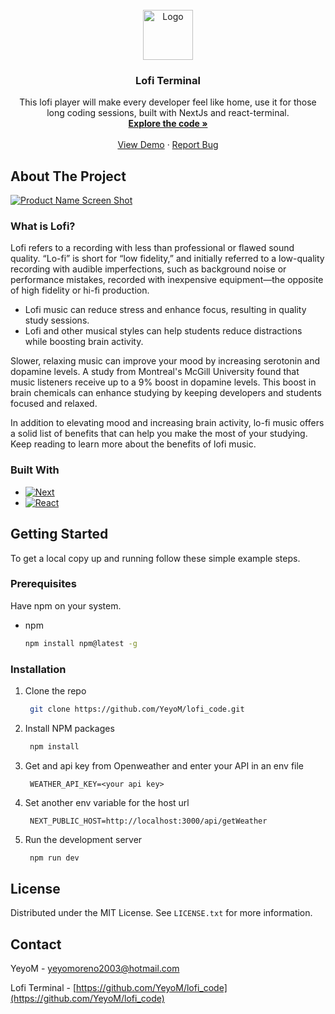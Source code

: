 <!-- PROJECT LOGO -->
<br />
<div align="center">
  <a href="https://github.com/YeyoM/lofi_code">
    <img src="public/icon.svg" alt="Logo" width="80" height="80">
  </a>

<h3 align="center">Lofi Terminal</h3>

  <p align="center">
    This lofi player will make every developer feel like home, use it for those long coding sessions, built with NextJs and react-terminal.
    <br />
    <a href="https://github.com/YeyoM/lofi_code"><strong>Explore the code »</strong></a>
    <br />
    <br />
    <a href="https://lofi-terminal.vercel.app/">View Demo</a>
    ·
    <a href="https://github.com/YeyoM/lofi_code/issues">Report Bug</a>
  </p>
</div>

<!-- ABOUT THE PROJECT -->
## About The Project

[![Product Name Screen Shot][product-screenshot]](https://lofi-terminal.vercel.app/)

### What is Lofi?
Lofi refers to a recording with less than professional or flawed sound quality. “Lo-fi” is short for “low fidelity,” and initially referred to a low-quality recording with audible imperfections, such as background noise or performance mistakes, recorded with inexpensive equipment—the opposite of high fidelity or hi-fi production.

- Lofi music can reduce stress and enhance focus, resulting in quality study sessions.
- Lofi and other musical styles can help students reduce distractions while boosting brain activity.

Slower, relaxing music can improve your mood by increasing serotonin and dopamine levels. A study from Montreal's McGill University found that music listeners receive up to a 9% boost in dopamine levels. This boost in brain chemicals can enhance studying by keeping developers and students focused and relaxed.

In addition to elevating mood and increasing brain activity, lo-fi music offers a solid list of benefits that can help you make the most of your studying. Keep reading to learn more about the benefits of lofi music.
### Built With

- [![Next][Next.js]][Next-url]
- [![React][React.js]][React-url]

<!-- GETTING STARTED -->
## Getting Started

To get a local copy up and running follow these simple example steps.

### Prerequisites

Have npm on your system.

- npm
  ```sh
  npm install npm@latest -g
  ```

### Installation

1. Clone the repo
   ```sh
    git clone https://github.com/YeyoM/lofi_code.git
   ```
2. Install NPM packages
   ```sh
    npm install
   ```
3. Get and api key from Openweather and enter your API in an env file
   ```env
    WEATHER_API_KEY=<your api key>
   ```
4. Set another env variable for the host url
   ```env
    NEXT_PUBLIC_HOST=http://localhost:3000/api/getWeather
   ```
5. Run the development server
   ```sh
    npm run dev
   ```

<!-- LICENSE -->
## License

Distributed under the MIT License. See `LICENSE.txt` for more information.

<!-- CONTACT -->
## Contact

YeyoM - yeyomoreno2003@hotmail.com

Lofi Terminal - [https://github.com/YeyoM/lofi_code](https://github.com/YeyoM/lofi_code)

<!-- MARKDOWN LINKS & IMAGES -->
<!-- https://www.markdownguide.org/basic-syntax/#reference-style-links -->
[issues-shield]: https://img.shields.io/github/issues/github_username/repo_name.svg?style=for-the-badge
[issues-url]: https://github.com/YeyoM/lofi_code/issues
[license-shield]: https://img.shields.io/github/license/github_username/repo_name.svg?style=for-the-badge
[license-url]: https://github.com/YeyoM/lofi_code/blob/main/LICENCE.txt
[linkedin-shield]: https://img.shields.io/badge/-LinkedIn-black.svg?style=for-the-badge&logo=linkedin&colorB=555
[linkedin-url]: https://www.linkedin.com/in/diego-emilio-moreno-sanchez/
[product-screenshot]: public/project-screenshot.png
[Next.js]: https://img.shields.io/badge/next.js-000000?style=for-the-badge&logo=nextdotjs&logoColor=white
[Next-url]: https://nextjs.org/
[React.js]: https://img.shields.io/badge/React-20232A?style=for-the-badge&logo=react&logoColor=61DAFB
[React-url]: https://reactjs.org/